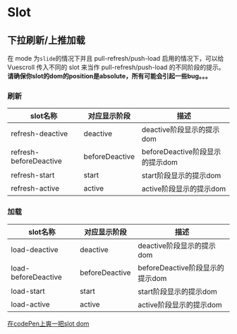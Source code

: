 # Slot

## 下拉刷新/上推加载

在 mode 为`slide`的情况下并且 pull-refresh/push-load 启用的情况下，可以给 Vuescroll 传入不同的 slot 来当作 pull-refresh/push-load 的不同阶段的提示。**请确保你slot的dom的position是absolute，所有可能会引起一些bug。。。**

### 刷新

| slot名称 | 对应显示阶段     | 描述       |
| ---- | -------- | ---------- |
| refresh-deactive | deactive | deactive阶段显示的提示dom
| refresh-beforeDeactive | beforeDeactive | beforeDeactive阶段显示的提示dom
| refresh-start | start | start阶段显示的提示dom
| refresh-active | active | active阶段显示的提示dom

### 加载

| slot名称 | 对应显示阶段     | 描述       |
| ---- | -------- | ---------- |
| load-deactive | deactive | deactive阶段显示的提示dom
| load-beforeDeactive | beforeDeactive | beforeDeactive阶段显示的提示dom
| load-start | start | start阶段显示的提示dom
| load-active | active | active阶段显示的提示dom

[在codePen上爽一把slot dom](https://codepen.io/wangyi7099/pen/vrYmVx)